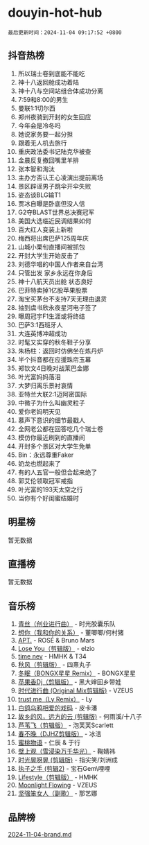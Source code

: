 # douyin-hot-hub

`最后更新时间：2024-11-04 09:17:52 +0800`

## 抖音热榜

1. 所以瑞士卷到底能不能吃
1. 神十八返回舱成功着陆
1. 神十八与空间站组合体成功分离
1. 7:59和8:00的男生
1. 曼联1:1切尔西
1. 郑州夜骑到开封的女生回应
1. 今年会是冷冬吗
1. 她说家务要一起分担
1. 跟着无人机去旅行
1. 重庆政法委书记陆克华被查
1. 金晨反复撤回嘴里羊排
1. 张本智和淘汰
1. 主办方否认王心凌演出提前离场
1. 景区辟谣男子跳伞开伞失败
1. 姿态谈BLG输T1
1. 贾冰自曝是卧底但没人信
1. G2夺BLAST世界总决赛冠军
1. 美国大选临近民调结果如何
1. 百大红人变装上新啦
1. 梅西将出席巴萨125周年庆
1. 山城小栗旬直播间被抓包
1. 开封大学生开始反击了
1. 刘德华唱的中国人作者来自台湾
1. 只管出发 家乡永远在你身后
1. 神十八航天员出舱 状态良好
1. 巴菲特卖掉1亿股苹果股票
1. 淘宝买茅台不支持7天无理由退货
1. 抽到虞书欣永夜星河电子签了
1. 曝周冠宇F1生涯或将终结
1. 巴萨3:1西班牙人
1. 大连英博冲超成功
1. 时髦又实穿的秋冬鞋子分享
1. 朱杨柱：返回时仿佛坐在炼丹炉
1. 半个抖音都在应援珠帘玉幕
1. 郑钦文4日晚对战莱巴金娜
1. 叶光富妈妈落泪
1. 大梦归离乐景衬哀情
1. 亚特兰大联2:1迈阿密国际
1. 中微子为什么叫幽灵粒子
1. 爱你老妈明天见
1. 慕声下意识的细节最戳人
1. 全网老公都在回答吃几个瑞士卷
1. 模仿你最近刷到的直播间
1. 开封多个景区对大学生免单
1. Bin：永远尊重Faker
1. 奶龙也燃起来了
1. 有的人五官一般但合起来绝了
1. 郭艾伦领取冠军戒指
1. 叶光富的193天太空之行
1. 当你有个好闺蜜结婚时

## 明星榜

暂无数据

## 直播榜

暂无数据

## 音乐榜

1. [青丝（创业进行曲）](https://sf3-cdn-tos.douyinstatic.com/obj/tos-cn-ve-2774/ooYARJB5iBRNhCOkDsS3BAKW91CIMoQfwzwKLi) - 时光胶囊乐队
1. [想你（我和你的关系）](https://sf5-hl-cdn-tos.douyinstatic.com/obj/tos-cn-ve-2774/o8QxhcOBDYYX0zqKCjFVQXZ3RBffnRBQEogitG) - 董唧唧/何村猪
1. [APT.](https://sf5-hl-cdn-tos.douyinstatic.com/obj/tos-cn-ve-2774/oUIcRnUtZBV1JgZtxIMCAiiBSVBSEEOCFfkeMQ) - ROSÉ & Bruno Mars
1. [Lose You（剪辑版）](https://sf3-cdn-tos.douyinstatic.com/obj/tos-cn-ve-2774/og9yxQxAWI86iBNr9ojBFMoWTIvDZZb8HwiGY) - elzio
1. [time nev](https://sf3-cdn-tos.douyinstatic.com/obj/tos-cn-ve-2774/oc6aICzpzBCWrhCvDVi2AZmQLt0gIBxfMEfd6i) - HMHK & T34
1. [秋风（剪辑版）](https://sf5-hl-cdn-tos.douyinstatic.com/obj/tos-cn-ve-2774/ocGaU84LfAfzMd2wbXdQFpCGhBiXg82JNMRRie) - 四熹丸子
1. [冬眠（BONGX星星 Remix）](https://sf5-hl-cdn-tos.douyinstatic.com/obj/tos-cn-ve-2774/oMCfFFoE3LwQ7agAgOIG4ieExqkeAsxNBEkLdz) - BONGX星星
1. [苹果香Dj（剪辑版）](https://sf5-hl-cdn-tos.douyinstatic.com/obj/tos-cn-ve-2774/oEeIEQbYGAOspCTRAIeYF4Ok8LgZ8NBaRe4ztR) - 黑大婶回乡带娃
1. [时代进行曲 (Original Mix剪辑版)](https://sf3-cdn-tos.douyinstatic.com/obj/tos-cn-ve-2774/oYrssziLdrtiW6cKABM8n5Vfc2xwXiIBInoAkn) - VZEUS
1. [trust me（Ly Remix）](https://sf5-hl-cdn-tos.douyinstatic.com/obj/tos-cn-ve-2774/oUo1M8fz5AfmMSExABQQKFE0eCMWgsiccfqrMA) - Ly
1. [白鸽乌鸦相爱的戏码](https://sf6-cdn-tos.douyinstatic.com/obj/tos-cn-ve-2774/oMVVEf6eDAOmFtNtCsEqKpIorBDM8Nkg6TZRqC) - 皮卡潘
1. [故乡的风，远方的云 (剪辑版)](https://sf3-cdn-tos.douyinstatic.com/obj/tos-cn-ve-2774/ooPEdiZMrAAWisczq1WXoZYGU6GxII2UUBvYI) - 何雨溪/十八子
1. [芦苇飞（剪辑版）](https://sf5-hl-cdn-tos.douyinstatic.com/obj/tos-cn-ve-2774/ok3IaChjEFFoK3FAMzXDEgfpeE6Al3Nv2BnfCW) - 泡芙芙Scarlett
1. [春不晚（DJHZ剪辑版）](https://sf5-hl-cdn-tos.douyinstatic.com/obj/tos-cn-ve-2774/osEZa7YZ6wNo9QDABgfGFaCQKRQTNafsBJDnKt) - 冰洁
1. [蜜桃物语](https://sf3-cdn-tos.douyinstatic.com/obj/tos-cn-ve-2774/oIhOSCZtIACtYU4XQkngiW9kCBfVD1Fz9IYeqL) - 仁辰 & 于行
1. [壁上观（雪浸染万千华光）](https://sf5-hl-cdn-tos.douyinstatic.com/obj/tos-cn-ve-2774/ocIizBMxWi8vA8UdAMIYdYCjgBB5Z3WZWxrvY) - 鞠婧祎
1. [时光晃呀晃 (剪辑版)](https://sf3-cdn-tos.douyinstatic.com/obj/tos-cn-ve-2774/o8ACeQem3gwI1x3GIYGAfKG0LJebKFRJDwRwyW) - 指尖笑/刘洲成
1. [执子之手 (剪辑2)](https://sf5-hl-cdn-tos.douyinstatic.com/obj/tos-cn-ve-2774/oUoZLQjCc31XzqsBnBQUNgeKtYPBcgbFDwtfcu) - 宝石Gem\哩哩
1. [Lifestyle（剪辑版）](https://sf3-cdn-tos.douyinstatic.com/obj/tos-cn-ve-2774/owfqGgjwG3V5lCLaAIezFMeg3LtuKNBaZKgzPV) - HMHK
1. [Moonlight Flowing](https://sf3-cdn-tos.douyinstatic.com/obj/tos-cn-ve-2774/oopZsCtRnQgOhEYmv9FfBBgwmeaQmWQQZED9tN) - VZEUS
1. [坚强笨女人（副歌）](https://sf5-hl-cdn-tos.douyinstatic.com/obj/tos-cn-ve-2774/ospNInQiZvGWyBVg5zkNsAMct5uJIg1CrZiPL) - 那艺娜

## 品牌榜

[2024-11-04-brand.md](2024-11-04-brand.md)
